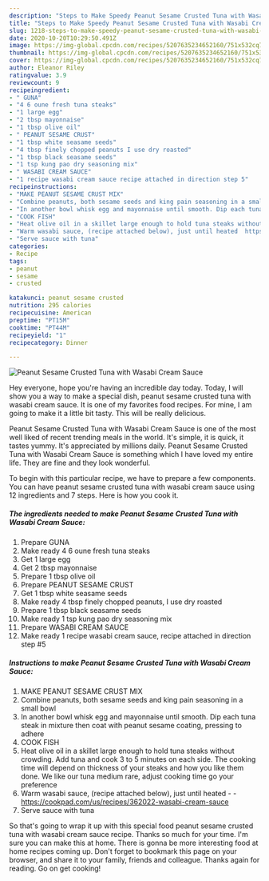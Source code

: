 ```yaml
---
description: "Steps to Make Speedy Peanut Sesame Crusted Tuna with Wasabi Cream Sauce"
title: "Steps to Make Speedy Peanut Sesame Crusted Tuna with Wasabi Cream Sauce"
slug: 1218-steps-to-make-speedy-peanut-sesame-crusted-tuna-with-wasabi-cream-sauce
date: 2020-10-20T10:29:50.491Z
image: https://img-global.cpcdn.com/recipes/5207635234652160/751x532cq70/peanut-sesame-crusted-tuna-with-wasabi-cream-sauce-recipe-main-photo.jpg
thumbnail: https://img-global.cpcdn.com/recipes/5207635234652160/751x532cq70/peanut-sesame-crusted-tuna-with-wasabi-cream-sauce-recipe-main-photo.jpg
cover: https://img-global.cpcdn.com/recipes/5207635234652160/751x532cq70/peanut-sesame-crusted-tuna-with-wasabi-cream-sauce-recipe-main-photo.jpg
author: Eleanor Riley
ratingvalue: 3.9
reviewcount: 9
recipeingredient:
- " GUNA"
- "4 6 oune fresh tuna steaks"
- "1 large egg"
- "2 tbsp mayonnaise"
- "1 tbsp olive oil"
- " PEANUT SESAME CRUST"
- "1 tbsp white seasame seeds"
- "4 tbsp finely chopped peanuts I use dry roasted"
- "1 tbsp black seasame seeds"
- "1 tsp kung pao dry seasoning mix"
- " WASABI CREAM SAUCE"
- "1 recipe wasabi cream sauce recipe attached in direction step 5"
recipeinstructions:
- "MAKE PEANUT SESAME CRUST MIX"
- "Combine peanuts, both sesame seeds and king pain seasoning in a small bowl"
- "In another bowl whisk egg and mayonnaise until smooth. Dip each tuna steak in mixture then coat with peanut sesame coating, pressing to adhere"
- "COOK FISH"
- "Heat olive oil in a skillet large enough to hold tuna steaks without crowding. Add tuna and cook 3 to 5 minutes on each side. The cooking time will depend on thickness of your steaks and how you like them done. We like our tuna medium rare, adjust cooking time go your preference"
- "Warm wasabi sauce, (recipe attached below), just until heated  https://cookpad.com/us/recipes/362022-wasabi-cream-sauce"
- "Serve sauce with tuna"
categories:
- Recipe
tags:
- peanut
- sesame
- crusted

katakunci: peanut sesame crusted 
nutrition: 295 calories
recipecuisine: American
preptime: "PT15M"
cooktime: "PT44M"
recipeyield: "1"
recipecategory: Dinner

---
```



![Peanut Sesame Crusted Tuna with Wasabi Cream Sauce](https://img-global.cpcdn.com/recipes/5207635234652160/751x532cq70/peanut-sesame-crusted-tuna-with-wasabi-cream-sauce-recipe-main-photo.jpg)

Hey everyone, hope you're having an incredible day today. Today, I will show you a way to make a special dish, peanut sesame crusted tuna with wasabi cream sauce. It is one of my favorites food recipes. For mine, I am going to make it a little bit tasty. This will be really delicious.

Peanut Sesame Crusted Tuna with Wasabi Cream Sauce is one of the most well liked of recent trending meals in the world. It's simple, it is quick, it tastes yummy. It's appreciated by millions daily. Peanut Sesame Crusted Tuna with Wasabi Cream Sauce is something which I have loved my entire life. They are fine and they look wonderful.




To begin with this particular recipe, we have to prepare a few components. You can have peanut sesame crusted tuna with wasabi cream sauce using 12 ingredients and 7 steps. Here is how you cook it.

<!--inarticleads1-->

##### The ingredients needed to make Peanut Sesame Crusted Tuna with Wasabi Cream Sauce:

1. Prepare  GUNA
1. Make ready 4 6 oune fresh tuna steaks
1. Get 1 large egg
1. Get 2 tbsp mayonnaise
1. Prepare 1 tbsp olive oil
1. Prepare  PEANUT SESAME CRUST
1. Get 1 tbsp white seasame seeds
1. Make ready 4 tbsp finely chopped peanuts, I use dry roasted
1. Prepare 1 tbsp black seasame seeds
1. Make ready 1 tsp kung pao dry seasoning mix
1. Prepare  WASABI CREAM SAUCE
1. Make ready 1 recipe wasabi cream sauce, recipe attached in direction step #5




<!--inarticleads2-->

##### Instructions to make Peanut Sesame Crusted Tuna with Wasabi Cream Sauce:

1. MAKE PEANUT SESAME CRUST MIX
1. Combine peanuts, both sesame seeds and king pain seasoning in a small bowl
1. In another bowl whisk egg and mayonnaise until smooth. Dip each tuna steak in mixture then coat with peanut sesame coating, pressing to adhere
1. COOK FISH
1. Heat olive oil in a skillet large enough to hold tuna steaks without crowding. Add tuna and cook 3 to 5 minutes on each side. The cooking time will depend on thickness of your steaks and how you like them done. We like our tuna medium rare, adjust cooking time go your preference
1. Warm wasabi sauce, (recipe attached below), just until heated -  - https://cookpad.com/us/recipes/362022-wasabi-cream-sauce
1. Serve sauce with tuna




So that's going to wrap it up with this special food peanut sesame crusted tuna with wasabi cream sauce recipe. Thanks so much for your time. I'm sure you can make this at home. There is gonna be more interesting food at home recipes coming up. Don't forget to bookmark this page on your browser, and share it to your family, friends and colleague. Thanks again for reading. Go on get cooking!
